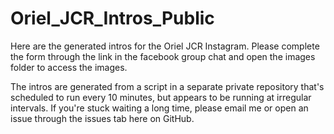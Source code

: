 # Oriel_JCR_Intros_Public

Here are the generated intros for the Oriel JCR Instagram. Please complete the form through the link in the facebook group chat and open the images folder to access the images.

The intros are generated from a script in a separate private repository that's scheduled to run every 10 minutes, but appears to be running at irregular intervals. If you're stuck waiting a long time, please email me or open an issue through the issues tab here on GitHub. 
